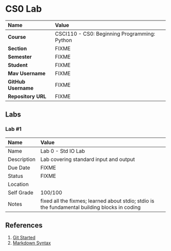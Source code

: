 # CS0 Lab

| Name | Value |
|:---|:---|
| **Course**            | CSCI110 - CS0: Beginning Programming: Python |
| **Section**           | FIXME |
| **Semester**          | FIXME |
| **Student**           | FIXME |
| **Mav Username**      | FIXME |
| **GitHub Username**   | FIXME |
| **Repository URL**    | FIXME |

## Labs

### Lab #1

| Name | Value |
| :--- | :--- |
| Name          |Lab 0 - Std IO Lab |
| Description   |Lab covering standard input and output |
| Due Date      | FIXME |
| Status        | FIXME |
| Location      | <URL TO THE CURRENT LAB FOLDER IN REMOTE> |
| Self Grade    | 100/100 |
| Notes         | fixed all the fixmes; learned about stdio; stdio is the fundamental building blocks in     coding |


## References

1. [Git Started](https://docs.google.com/document/d/1M0YeBfFPy5YPpfX7312R9-IldjagimvEma_YhgeLPcw/edit#heading=h.ssqvh5gmotj4)
2. [Markdown Syntax](https://github.com/adam-p/markdown-here/wiki/Markdown-Cheatsheet)
